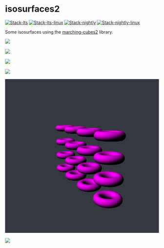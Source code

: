# isosurfaces2

<!-- badges: start -->
[![Stack-lts](https://github.com/stla/isosurfaces2/actions/workflows/Stack-lts.yml/badge.svg)](https://github.com/stla/isosurfaces2/actions/workflows/Stack-lts.yml)
[![Stack-lts-linux](https://github.com/stla/isosurfaces2/actions/workflows/Stack-lts-linux.yml/badge.svg)](https://github.com/stla/isosurfaces2/actions/workflows/Stack-lts-linux.yml)
[![Stack-nightly](https://github.com/stla/isosurfaces2/actions/workflows/Stack-nightly.yml/badge.svg)](https://github.com/stla/isosurfaces2/actions/workflows/Stack-nightly.yml)
[![Stack-nightly-linux](https://github.com/stla/isosurfaces2/actions/workflows/Stack-nightly-linux.yml/badge.svg)](https://github.com/stla/isosurfaces2/actions/workflows/Stack-nightly-linux.yml)
<!-- badges: end -->

Some isosurfaces using the [marching-cubes2](https://github.com/stla/marching-cubes2) library.

![](gallery/orthocircles.gif)

![](gallery/pilz.gif)

![](gallery/mandelbulb.gif)

![](gallery/ICN5D.gif)

![](gallery/ICN5D2.gif)

![](gallery/KohnNirenberg.gif)
